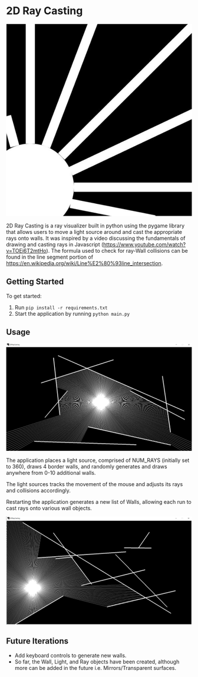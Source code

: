 # 2D Ray Casting
![2D Ray Casting Logo](images/logo.JPG)

2D Ray Casting is a ray visualizer built in python using the pygame library that allows users to move a light source around and cast the appropriate rays onto walls. It was inspired by a video discussing the fundamentals of drawing and casting rays in Javascript (https://www.youtube.com/watch?v=TOEi6T2mtHo). The formula used to check for ray-Wall collisions can be found in the line segment portion of https://en.wikipedia.org/wiki/Line%E2%80%93line_intersection.

## Getting Started

To get started:

1. Run ```pip install -r requirements.txt```
1. Start the application by running ``` python main.py ```

## Usage

![2D Ray Casting Screenshot1](images/screenshot1.png)

The application places a light source, comprised of NUM_RAYS (initially set to 360),  draws 4 border walls, and randomly generates and draws anywhere from 0-10 additional walls. 

The light sources tracks the movement of the mouse and adjusts its rays and collisions accordingly.


Restarting the application generates a new list of Walls, allowing each run to cast rays onto various wall objects.

![2D Ray Casting Screenshow2](images/screenshot2.png)

## Future Iterations
- Add keyboard controls to generate new walls. 
- So far, the Wall, Light, and Ray objects have been created, although more can be added in the future i.e. Mirrors/Transparent surfaces.
